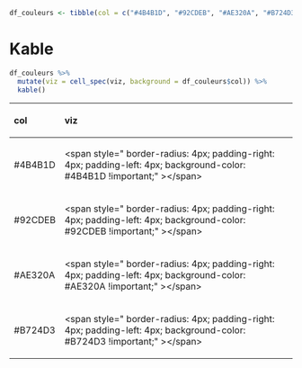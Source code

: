 
``` r
df_couleurs <- tibble(col = c("#4B4B1D", "#92CDEB", "#AE320A", "#B724D3"), viz = "")
```

<!-- # DT -->

<!-- ```{r} -->

<!-- df_couleurs %>%  -->

<!--   datatable() %>% -->

<!--   formatStyle(columns = "viz", valueColumns = "col", -->

<!--               backgroundColor = styleEqual(df_couleurs$col, df_couleurs$col)) -->

<!-- ``` -->

# Kable

``` r
df_couleurs %>%
  mutate(viz = cell_spec(viz, background = df_couleurs$col)) %>%
  kable()
```

<table>

<thead>

<tr>

<th style="text-align:left;">

col

</th>

<th style="text-align:left;">

viz

</th>

</tr>

</thead>

<tbody>

<tr>

<td style="text-align:left;">

\#4B4B1D

</td>

<td style="text-align:left;">

\<span style=" border-radius: 4px; padding-right: 4px; padding-left:
4px; background-color: \#4B4B1D \!important;" \>\</span\>

</td>

</tr>

<tr>

<td style="text-align:left;">

\#92CDEB

</td>

<td style="text-align:left;">

\<span style=" border-radius: 4px; padding-right: 4px; padding-left:
4px; background-color: \#92CDEB \!important;" \>\</span\>

</td>

</tr>

<tr>

<td style="text-align:left;">

\#AE320A

</td>

<td style="text-align:left;">

\<span style=" border-radius: 4px; padding-right: 4px; padding-left:
4px; background-color: \#AE320A \!important;" \>\</span\>

</td>

</tr>

<tr>

<td style="text-align:left;">

\#B724D3

</td>

<td style="text-align:left;">

\<span style=" border-radius: 4px; padding-right: 4px; padding-left:
4px; background-color: \#B724D3 \!important;" \>\</span\>

</td>

</tr>

</tbody>

</table>
